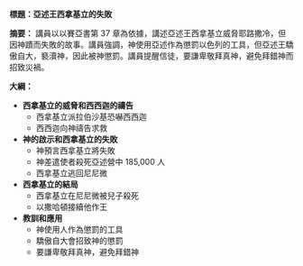 **標題：亞述王西拿基立的失敗**

**摘要：**
講員以以賽亞書第 37 章為依據，講述亞述王西拿基立威脅耶路撒冷，但因神蹟而失敗的故事。講員強調，神使用亞述作為懲罰以色列的工具，但亞述王驕傲自大，褻瀆神，因此被神懲罰。講員提醒信徒，要謙卑敬拜真神，避免拜錯神而招致災禍。

**大綱：**

* **西拿基立的威脅和西西迦的禱告**
    * 西拿基立派拉伯沙基恐嚇西西迦
    * 西西迦向神禱告求救
* **神的啟示和西拿基立的失敗**
    * 神預言西拿基立將失敗
    * 神差遣使者殺死亞述營中 185,000 人
    * 西拿基立逃回尼尼微
* **西拿基立的結局**
    * 西拿基立在尼尼微被兒子殺死
    * 以撒哈頓接續他作王
* **教訓和應用**
    * 神使用人作為懲罰的工具
    * 驕傲自大會招致神的懲罰
    * 要謙卑敬拜真神，避免拜錯神